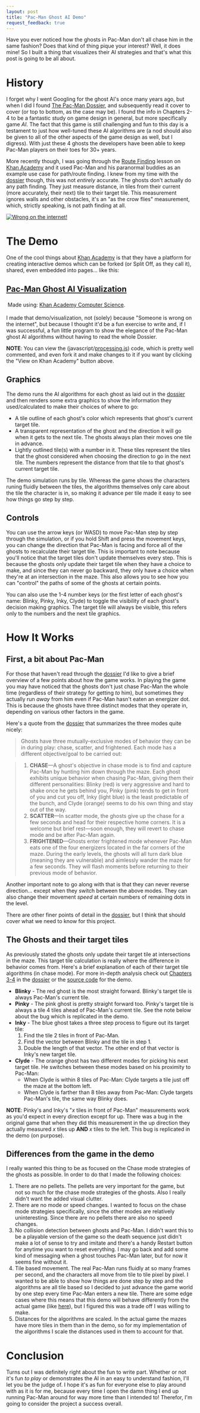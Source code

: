 ```yaml
---
layout: post
title: "Pac-Man Ghost AI Demo"
request_feedback: true
---
```


Have you ever noticed how the ghosts in Pac-Man don't all chase him in the same fashion? Does that kind of thing
pique your interest?  Well, it does mine! So I built a thing that visualizes their AI strategies and that's what
this post is going to be all about.

<!-- more -->

# History

I forget why I went Googling for the ghost AI's once many years ago, but when I did I found [The Pac-Man Dossier][dossier],
and subsequently read it cover to cover (or top to bottom, as the case may be). I found the info in Chapters
2-4 to be a fantastic study on game design in general, but more specifically game *AI*. The fact that this
game is still challenging and fun to this day is a testament to just how well-tuned these AI algorithms are
(a nod should also be given to all of the other aspects of the game design as well, but I digress). With
just these 4 ghosts the developers have been able to keep Pac-Man players on their toes for 30+ years.

More recently though, I was going through the [Route Finding][route-finding] lesson on [Khan Academy][khan] and it
used Pac-Man and his paranormal buddies as an example use case for path/route finding. I knew from my time
with the [dossier] though, this was not *entirely* accurate. The ghosts don't actually do any path finding. They just measure
distance, in tiles from their current (more accurately, their next) tile to their target tile. This measurement
ignores walls and other obstacles, it's an "as the crow flies" measurement, which, strictly speaking, is not
path finding at all.

[![Wrong on the internet!][wrong-on-the-internet-image]][wrong-on-the-internet-comic]

# The Demo

One of the cool things about [Khan Academy][khan] is that they have a platform for creating interactive demos which
can be forked (or Split Off, as they call it), shared, even embedded into pages... like this:

<h2><a href="http://www.khanacademy.org/computer-programming/pac-man-ghost-ai-visualisation/6163767378051072">Pac-Man Ghost AI Visualization</a></h2> <script src="http://www.khanacademy.org/computer-programming/pac-man-ghost-ai-visualisation/6163767378051072/embed.js?editor=no&amp;buttons=yes&amp;author=yes&amp;embed=yes"></script> <p style="padding:4px">Made using: <a href="http://www.khanacademy.org/computer-programming">Khan Academy Computer Science</a>.</p> 

I made that demo/visualization, not (solely) because "Someone is wrong on the internet", but because I thought
it'd be a fun exercise to write and, if I was successful, a fun little program to show the elegance of the
Pac-Man ghost AI algorithms without having to read the whole Dossier.

__NOTE__: You can view the (javascript/[processing.js]) code, which is pretty well commented, and even fork it
and make changes to it if you want by clicking the "View on Khan Academy" button above.

## Graphics

The demo runs the AI algorithms for each ghost as laid out in the [dossier] and then renders some extra graphics to show
the information they used/calculated to make their choices of where to go:

 * A tile outline of each ghost's color which represents that ghost's current target tile.
 * A transparent representation of the ghost and the direction it will go when it gets to the next tile. The
 ghosts always plan their moves one tile in advance.
 * Lightly outlined tile(s) with a number in it. These tiles represent the tiles that the ghost considered when
 choosing the direction to go in the next tile. The numbers represent the distance from that tile to that ghost's
 current target tile.

The demo simulation runs by tile. Whereas the game shows the characters runing fluidly between the tiles, the
algorithms themselves only care about the tile the character is in, so making it advance per tile made it easy
to see how things go step by step.

## Controls 

You can use the arrow keys (or WASD) to move Pac-Man step by step through the simulation, or if you hold Shift
and press the movement keys, you can change the direction that Pac-Man is facing and force all of the ghosts to
recalculate their target tile. This is important to note because you'll notice that the target tiles don't
update themselves every step. This is because the ghosts only update their target tile when they have a choice
to make, and since they can never go backward, they only have a choice when they're at an intersection in the
maze. This also allows you to see how you can "control" the paths of some of the ghosts at certain points.

You can also use the 1-4 number keys (or the first letter of each ghost's name: Blinky, Pinky, Inky, Clyde) to
toggle the visibility of each ghost's decision making graphics. The target tile will always be visible, this
refers only to the numbers and the next tile graphics.

# How It Works

## First, a bit about Pac-Man

For those that haven't read through the [dossier] I'd like to give a brief overview of a few points about how the
game works. In playing the game you may have noticed that the ghosts don't just chase Pac-Man the whole time
(regardless of their strategy for getting *to* him), but sometimes they actually run *away* from him even if 
Pac-Man hasn't eaten an energizer dot. This is because the ghosts have three distinct modes that they operate
in, depending on various other factors in the game.

Here's a quote from the [dossier][modus-operandi] that summarizes the three modes quite nicely:

> Ghosts have three mutually-exclusive modes of behavior they can be in during play: chase, scatter, and frightened. Each mode has a different objective/goal to be carried out:

> 1. __CHASE__—A ghost's objective in chase mode is to find and capture Pac-Man by hunting him down through the maze. Each ghost exhibits unique behavior when chasing Pac-Man, giving them their different personalities: Blinky (red) is very aggressive and hard to shake once he gets behind you, Pinky (pink) tends to get in front of you and cut you off, Inky (light blue) is the least predictable of the bunch, and Clyde (orange) seems to do his own thing and stay out of the way.
> 2. __SCATTER__—In scatter mode, the ghosts give up the chase for a few seconds and head for their respective home corners. It is a welcome but brief rest—soon enough, they will revert to chase mode and be after Pac-Man again.
> 3. __FRIGHTENED__—Ghosts enter frightened mode whenever Pac-Man eats one of the four energizers located in the far corners of the maze. During the early levels, the ghosts will all turn dark blue (meaning they are vulnerable) and aimlessly wander the maze for a few seconds. They will flash moments before returning to their previous mode of behavior.

Another important note to go along with that is that they can never reverse direction... except when they
switch between the above modes. They can also change their movement *speed* at certain numbers of remaining
dots in the level.

There are other finer points of detail in the [dossier], but I think that should cover what we need to know
for this project.

## The Ghosts and their target tiles

As previously stated the ghosts only update their target tile at intersections in the maze. This target
tile calculation is really where the difference in behavior comes from. Here's a brief explanation of each
of their target tile algorithms (in chase mode). For more in-depth analysis check out [Chapters 3-4][dossier3]
in the [dossier] or the [source code][pac-man-khan] for the demo.

 * __Blinky__ - The red ghost is the most straight forward. Blinky's target tile is always Pac-Man's current tile.
 * __Pinky__ - The pink ghost is pretty straight forward too. Pinky's target tile is always a tile 4 tiles ahead
 of Pac-Man's current tile. See the note below about the bug which is replicated in the demo.
 * __Inky__ - The blue ghost takes a three step process to figure out its target tile:
   1. Find the tile 2 tiles in front of Pac-Man.
   2. Find the vector between Blinky and the tile in step 1.
   3. Double the length of that vector. The other end of that vector is Inky's new target tile.
 * __Clyde__ - The orange ghost has two different modes for picking his next target tile. He switches between these
 modes based on his proximity to Pac-Man:
   * When Clyde is within 8 tiles of Pac-Man: Clyde targets a tile just off the maze at the bottom left.
   * When Clyde is farther than 8 tiles away from Pac-Man: Clyde targets Pac-Man's tile, the same way Blinky
   does.

 __NOTE__: Pinky's and Inky's "*x* tiles in front of Pac-Man" measurements work as you'd expect in every direction
 except for up. There was a bug in the original game that when they did this measurement in the up direction
 they actually measured *x* tiles up __AND__ *x* tiles to the left. This bug is replicated in the demo (on
 purpose).

## Differences from the game in the demo

I really wanted this thing to be as focused on the Chase mode strategies of the ghosts as possible. In order
to do that I made the following choices:

 1. There are no pellets. The pellets are very important for the game, but not so much for the chase mode 
 strategies of the ghosts. Also I really didn't want the added visual clutter.
 2. There are no mode or speed changes. I wanted to focus on the chase mode strategies specifically, since
 the other modes are relatively uninteresting. Since there are no pellets there are also no speed changes.
 3. No collision detection between ghosts and Pac-Man. I didn't want this to be a playable version of the
 game so the death sequence just didn't make a lot of sense to try and imitate and there's a handy Restart
 button for anytime you want to reset everything. I may go back and add some kind of messaging when a ghost
 touches Pac-Man later, but for now it seems fine without it.
 4. Tile based movement. The real Pac-Man runs fluidly at so many frames per second, and the characters all
 move from tile to tile pixel by pixel. I wanted to be able to show how things are done step by step and the
 algorithms are all tile based so I decided to just advance the game world by one step every time Pac-Man
 enters a new tile. There are some edge cases where this means that this demo will behave differently from
 the actual game (like [here][just-passing-through]), but I figured this was a trade off I was willing to
 make.
 5. Distances for the algorithms are scaled. In the actual game the mazes have more tiles in them than in
 the demo, so for my implementation of the algorithms I scale the distances used in them to account for that.

# Conclusion

Turns out I was definitely right about the fun to write part. Whether or not it's fun *to play* or demonstrates
the AI in an easy to understand fashion, I'll let you be the judge of. I hope it's as fun for everyone else to
play around with as it is for me, because every time I open the damn thing I end up running Pac-Man around for
way more time than I intended to! Therefor, I'm going to consider the project a success overall.

[dossier]: //home.comcast.net/~jpittman2/pacman/pacmandossier.html "The Pac-Man Dossier"
[dossier3]: //home.comcast.net/~jpittman2/pacman/pacmandossier.html#Chapter_3 "The Pac-Man Dossier"
[route-finding]: //www.khanacademy.org/computing/computer-science/algorithms/intro-to-algorithms/a/route-finding "Route Finding, Computer Science - Khan Academy"
[khan]: //www.khanacademy.org "Khan Academy"
[pac-man-khan]: //www.khanacademy.org/computer-programming/pac-man-ghost-ai-visualisation/6163767378051072 "Pac-Man Ghost AI Visualization - Khan Academy"
[wrong-on-the-internet-image]: //imgs.xkcd.com/comics/duty_calls.png "xkcd - Wrong on the Internet"
[wrong-on-the-internet-comic]: //xkcd.com/386/
[modus-operandi]: //home.comcast.net/~jpittman2/pacman/pacmandossier.html#CH2_Modus_Operandi "The Pac-Man Dossier"
[just-passing-through]: //home.comcast.net/~jpittman2/pacman/pacmandossier.html#CH3_Just_Passing_Through "The Pac-Man Dossier"
[processing.js]: //processingjs.org "Processing.js"
